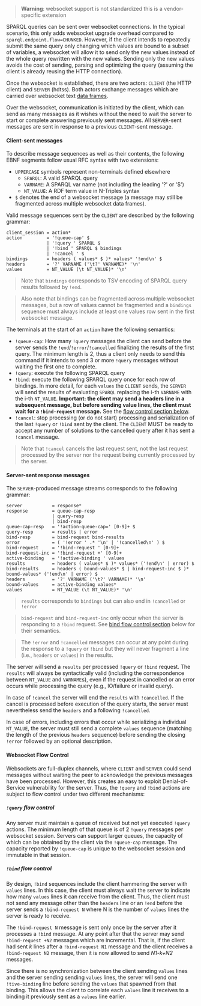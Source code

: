 > **Warning**: websocket support is not standardized this is a vendor-specific
> extension

SPARQL queries can be sent over websocket connections. In the typical scenario,
this only adds websocket upgrade overhead compared to
`sparql.endpoint.flow=CHUNKED`. However, if the client intends to repeatedly
submit the same query only changing which values are bound to a subset of
variables, a websocket will allow it to send only the new values instead of
the whole query rewritten with the new values. Sending only the new values
avoids the cost of sending, parsing and optimizing the query (assuming the
client is already reusing the HTTP connection).

Once the websocket is established, there are two actors: `CLIENT`
(the HTTP client) and `SERVER` (hdtss). Both actors exchange messages
which are carried over websocket text
[data frames](https://datatracker.ietf.org/doc/html/rfc6455#section-5.6).

Over the websocket, communication is initiated by the client, which can send
as many messages as it wishes without the need to wait the server to start
or complete answering previously sent messages. All `SERVER`-sent messages
are sent in response to a previous `CLIENT`-sent message.

#### Client-sent messages

To describe message sequences as well as their contents, the following EBNF
segments follow usual RFC syntax with two extensions:

- `UPPERCASE` symbols represent non-terminals defined elsewhere
    - `SPARQL`: A valid SPARQL query
    - `VARNAME`: A SPARQL var name (not including the leading '?' or '$')
    - `NT_VALUE`: A RDF term value in N-Triples syntax
- `$` denotes the end of a websocket message (a message may still be
  fragmented across multiple websocket data frames).

Valid message sequences sent by the `CLIENT` are described by the following
grammar:

```text
client_session = action*
action         = '!queue-cap' $
               | '!query ' SPARQL $ 
               | '!bind ' SPARQL $ bindings 
               | '!cancel ' $
bindings       = headers ( values* $ )* values* '!end\n' $ 
headers        = '?' VARNAME ('\t?' VARNAME)* '\n'
values         = NT_VALUE (\t NT_VALUE)* '\n'
```

> Note that `bindings` corresponds to TSV encoding of SPARQL query results
> followed by `!end`.

> Also note that bindings can be fragmented across multiple websocket messages,
> but a row of values cannot be fragmented and a `bindings` sequence must
> always include at least one values row sent in the first websocket message.

The terminals at the start of an `action` have the following semantics:

- `!queue-cap`: How many `!query` messages the client can send before
  the server sends the `!end`/`!error`/`!cancelled` finalizing the results of
  the first query. The minimum length is 2, thus a client only needs to send
  this command if it intends to send 3 or more `!query` messages without
  waiting the first one to complete.
- `!query`: execute the following SPARQL query
- `!bind`: execute the following SPARQL query once for each row of bindings.
  In more detail, for each `values` the `CLIENT` sends, the `SERVER` will
  send the results of evaluating `SPARQL` replacing the i-th `VARNAME` with
  the i-th `NT_VALUE`. **Important: the client may send a headers line in a 
  subsequent message, but before sending value lines, the client 
  must wait for a `!bind-request` message.** See the 
  [flow control section below](#websocket-flow-control).
- `!cancel`: stop processing (or do not start) processing and serialization
  of the last `!query` or `!bind` sent by the client. The `CLIENT` MUST be 
  ready to accept any number of solutions to the cancelled  query after it 
  has sent a `!cancel` message.

> Note that `!cancel` cancels the last request sent, not the last request
> processed by the server nor the request being currently processed by
> the server.


#### Server-sent response messages

The `SERVER`-produced message streams corresponds to the following grammar:

```text
server           = response*
response         = queue-cap-resp
                 | query-resp
                 | bind-resp
queue-cap-resp   = '!action-queue-cap=' [0-9]+ $
query-resp       = results | error
bind-resp        = bind-request bind-results
error            = ( '!error ' .* '\n' | '!cancelled\n' ) $
bind-request     = '!bind-request ' [0-9]+
bind-request-inc = '!bind-request +' [0-9]+
active-binding   = '!active-binding ' values  
results          = headers ( values* $ )* values* ('!end\n' | error) $ 
bind-results     = headers ( bound-values* $ | bind-request-inc $ )* bound-values* ('!end\n' | error) $ 
headers          = '?' VARNAME ('\t?' VARNAME)* '\n'
bound-values     = active-binding values* 
values           = NT_VALUE (\t NT_VALUE)* '\n'
```

> `results` corresponds to `bindings` but can also end in `!cancelled` or `!error` 

> `bind-request` and `bind-request-inc` only occur when the server is 
> responding to a `!bind` request. See 
> [bind flow control section](#bind-flow-control) below for their semantics. 

> The `!error` and `!cancelled` messages can occur at any point during the 
> response to a `!query` or `!bind` but they will never fragment a line 
> (i.e., `headers` or `values`) in the results.  

The server will send a `results` per processed `!query` or `!bind` request.
The `results` will always be syntactically valid (including the correspondence
between `NT_VALUE` and `VARNAME`s), even if the request in cancelled or
an error occurs while processing the query (e.g., IO/failure or invalid query).

In case of `!cancel` the server will end the `results` with `!cancelled`. If
the cancel is processed before execution of the query starts, the server must
nevertheless send the `headers` and a following `!cancelled`.

In case of errors, including errors that occur while serializing a individual
`NT_VALUE`, the server must still send a complete `values` sequence (matching
the length of the previous `headers` sequence) before sending the closing
`!error` followed by an optional description.

#### Websocket Flow Control

Websockets are full-duplex channels, where `CLIENT` and `SERVER` could send
messages without waiting the peer to acknowledge the previous messages have
been processed. However, this creates an easy to exploit Denial-of-Service
vulnerability for the server. Thus, the `!query` and `!bind` actions are
subject to flow control under two different mechanisms:

##### `!query` flow control

Any server must maintain a queue of received but not yet executed `!query`
actions. The minimum length of that queue is of 2 `!query` messages per
websocket session. Servers can support larger queues, the capacity of which
can be obtained by the client via the `!queue-cap` message. The capacity
reported by `!queue-cap` is unique to the websocket session and immutable
in that session.

##### `!bind` flow control

By design, `!bind` sequences include the client hammering the server with
`values` lines. In this case, the client must always wait the server to
indicate how many `values` lines it can receive from the client. Thus, the 
client must not send any message other than the `headers` line or an `!end` 
before the server sends a `!bind-request N` where N is the number of 
`values` lines the server is ready to receive.

The `!bind-request N` message is sent only once by the server after it processes
a `!bind` message. At any point after that the server may send
`!bind-request +N2` messages which are incremental. That is, if the client had
sent _k_ lines after a `!bind-request N1` message and the client receives a
`!bind-request N2` message, then it is now allowed to send _N1-k+N2_ messages.

Since there is no synchronization between the client sending `values` lines 
and the server sending sending `values` lines, the server will send one  
`!tive-binding` line before sending the `values` that spawned from that binding. 
This allows the client to correlate each `values` line it receives to a 
binding it previously sent as a `values` line earlier.